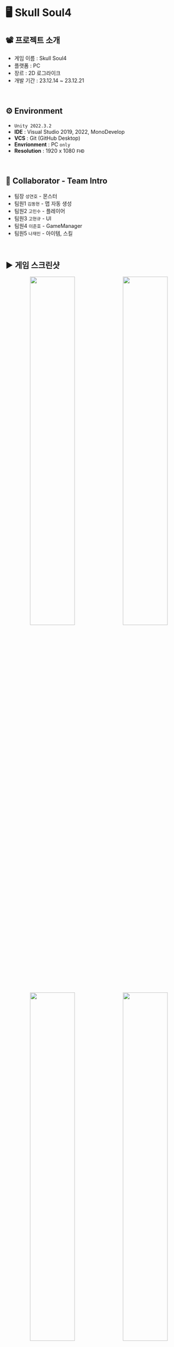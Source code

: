# 🖥️ Skull Soul4

## 📽️ 프로젝트 소개
 - 게임 이름 : Skull Soul4
 - 플랫폼 : PC
 - 장르 : 2D 로그라이크
 - 개발 기간 : 23.12.14 ~ 23.12.21
<br/>

## ⚙️ Environment
- `Unity 2022.3.2`
- **IDE** : Visual Studio 2019, 2022, MonoDevelop
- **VCS** : Git (GitHub Desktop)
- **Envrionment** : PC `only`
- **Resolution** :	1920 x 1080 `FHD`
<br/>

## 👤 Collaborator - Team Intro
- 팀장  `성연호` - 몬스터
- 팀원1 `김동현` - 맵 자동 생성
- 팀원2 `고민수` - 플레이어
- 팀원3 `고현규` - UI
- 팀원4 `이준호` - GameManager
- 팀원5 `나재민` - 아이템, 스킬
<br/>

## ▶️ 게임 스크린샷
<p align="center">
  <img src="https://github.com/gusrb0296/RogueLike/assets/149379194/d0d27cc1-c6cc-4eac-9e7b-b7318f62011b" width="49%"/>
  <img src="https://github.com/gusrb0296/RogueLike/assets/149379194/22aa9a76-cfab-4c94-bb30-7d112db408c6" width="49%"/>
</p>
<p align="center">
  <img src="https://github.com/gusrb0296/RogueLike/assets/149379194/5df9b6bc-7749-419b-af46-381029da1bd7" width="49%"/>
  <img src="https://github.com/gusrb0296/RogueLike/assets/149379194/8241f9e5-5444-4e26-94ec-926bb30ba1ec" width="49%"/>
</p>
<p align="center">
  <img src="https://github.com/gusrb0296/RogueLike/assets/149379194/0d664d37-db47-4fc0-b588-7a0ad72db896" width="49%"/>
  <img src="https://github.com/gusrb0296/RogueLike/assets/149379194/8d981c75-96af-4cab-a6f3-aab2d8acfebe" width="49%"/>
</p>
<p align="center">
  <img src="https://github.com/gusrb0296/RogueLike/assets/149379194/ab7b2841-b101-4147-9646-f059d381bc17" width="49%"/>
  <img src="https://github.com/gusrb0296/RogueLike/assets/149379194/cc58fc1c-b94e-43ef-a821-d326926ae1b0" width="49%"/>
</p>
<br/>

## ✏️ 구현 기능

### 1. 스킬 아이템 구현
<img src="https://github.com/JaeMinNa/Ocean_Bloom/assets/149379194/0935979e-6a46-40a4-9ede-ce4098a92469" width="50%"/>

- 아이템을 먹으면 스킬이 활성화되고 스킬을 사용할 수 있도록 구현
- 단축키를 누르면 스킬 프리팹을 생성해서 좌 또는 우로 움직이도록 구현
<br/>

### 2. 포션 아이템 구현
<img src="https://github.com/JaeMinNa/Ocean_Bloom/assets/149379194/4e703166-ce89-4d45-b84e-2e95311970da" width="50%"/>

- 각각 아이템을 먹으면 Player의 Power, Speed, AttackSpeed를 일정 시간 동안 상승하도록 구현
<br/>

### 3. 스킬 쿨타임 표시 기능 구현
<img src="https://github.com/JaeMinNa/Ocean_Bloom/assets/149379194/31d9e376-e72f-41f6-b494-d3adbc55a0be" width="50%"/>

- Image Type을 Filled로 변경해서 쿨타임 시간 동안은 이미지가 점차 차는 효과를 코드로 구현
```C#
IEnumerator CoolTimeRoutine()
{
    float coolTime = Player.Data.SkillData.SkillCoolTime;
    float timer = 0f;
    while (true)
    {
        timer += Time.deltaTime;
        float per = timer / coolTime;
        _image.fillAmount = per;

        if (timer >= coolTime)
        {
            _image.fillAmount = 1f;
            break;
        }
        yield return null;
    }
}
```
<br/>

### 4. 데미지 표시 구현
<img src="https://github.com/JaeMinNa/Ocean_Bloom/assets/149379194/3d2a5e16-ac68-4483-8ba2-870d7b6e0abe" width="50%"/>

- TextMeshPro-Text로 일반 공격, 스킬 공격 시, 적용 데미지를 Instantiate, Destroy로 구현
<br/>

## � 트러블 슈팅

### 1. 스킬 적중 시, 진동 효과 구현
<img src="https://github.com/JaeMinNa/Ocean_Bloom/assets/149379194/4877cc7a-5670-4c25-830b-8cbe80763347" width="50%"/>

#### MainCamera의 position 값 변경으로 카메라 흔들리는 효과 구현
- MainCamera가 Player의 position을 따라가도록 구현해서 어색함
```C#
IEnumerator Shake(float shakeAmount, float shakeTime)
{
    float timer = 0;
    while (timer <= shakeTime)
    {
        Camera.main.transform.position 
            = new Vector3 (UnityEngine.Random.insideUnitCircle.x * shakeAmount, UnityEngine.Random.insideUnitCircle.y * shakeAmount, -10);
        timer += Time.deltaTime;
        yield return null;
    }
    Camera.main.transform.position = new Vector3(0, 0, -10);
}
```
#### MainCamera의 rotation 값 변경으로 구현
- position 값을 변경하는 것과 유사한 효과
```C#
IEnumerator Shake(float shakeAmount, float shakeTime)
{
    float timer = 0;
    while (timer <= shakeTime)
    {
        Camera.main.transform.rotation = Quaternion.Euler((Vector3)UnityEngine.Random.insideUnitCircle * shakeAmount);
        timer += Time.deltaTime;
        yield return null;
    }
    Camera.main.transform.rotation = Quaternion.Euler(0f, 0f, 0f);
}
```
<br/>


## 🎮 전체 구현 기능 
1. 랜덤 던전 생성
2. 캐릭터 조작
3. 아이템 수집
4. 몬스터 생성 및 AI
5. 전투 시스템
6. 피해와 체력 관리
7. 보스 전투
8. 퍼마데스
9. 아티팩트 및 효과
10. 레벨업 시스템
11. 사운드 효과 및 음악


### 랜덤 던전 생성
* 맵이 랜덤으로 생성됩니다.
* 시작지점을 중심으로 너비 우선 탐색으로 맵을 새롭게 생성합니다.
* V키를 누르면 맵이 랜덤으로 생성됩니다.
* 맵 중심으로 상하좌우를 가져와서 만들어진 방이면 예외처리하고, 네모형태를 배제하고 일자 형태로 만들기 위해 상하좌우 2개 이상 만들어지면 예외처리 합니다.
* 맵 끝 중 하나를 보스 방으로 생성하고, 또 하나는 레벨업 맵(상점)으로 만들었습니다. 그 외에 다른 맵들은 모두 전투맵으로 만들었습니다.
### 캐릭터 조작
* 좌우 방향키, 스페이스바로 점프 할 수 있습니다.
* Z키를 눌러 공격할 수 있습니다.
* A키를 눌러 스킬을 사용할 수 있습니다.
### 아이템 수집
* 몬스터를 잡으면 Gem 과 일시적 효과 아이템이 드랍됩니다.
* 캐릭터가 해당 아이템에 접촉하면 해당 아이템을 얻을 수 있습니다.
* 던전 룸을 클리어 할 때 마다 스킬 아이템을 얻을 수 있습니다.
* 스킬 아이템은 획득 후 A 버튼을 누르면 사용할 수 있습니다.
### 몬스터 생성 및 AI
* 몬스터가 스폰 위치에 랜덤하게 생성됩니다.
* 주위에 플레이어가 있으면 플레이어르 쫓아오고, 공격합니다.
### 전투 시스템
* 플레이어는 원거리 공격만 가능하고, 발사체가 몬스터에게 맞으면 됩니다.
* 점프 공격이 가능 합니다.
* 스킬 공격은 각자의 공격력과 쿨타임을 가지고 있습니다.
### 피해와 체력 관리
* 캐릭터가 피해를 입으면 일정 시간 동안 무적이 됩니다.
* UI 상에서 체력이 줄어든 만큼 텍스트와 bar가 줄어듭니다.
* 값에 직접 접근하지 않고 DataManager를 Private으로 만들어 내부에서만 접근하고, 내부에 접근할 수 있는 메서드를 GameManager를 통해서 접근합니다.
### 보스 전투
* 보스 맵에 들어가면 보스 방 HP bar가 화면 상단에 나타납니다.
* 보스는 날아다니며, 근접 공격과 원거리 공격을 사용합니다.
* 보스의 전투에서 승리하면 승리 텍스트와 함께 맵 중앙에 포탈이 생성됩니다.
* 포탈로 이동하면 다시 시작 씬으로 돌아가게 됩니다.
### 퍼마데스
* 체력이 모두 소모되면 사망 애니매이션이 나타납니다. 캐릭터는 이동할 수 없으며 Game Over 텍스트가 등장합니다.
* Game Over 텍스트가 등장하면, Enter를 눌렀을 때 메인화면으로 돌아갈 수 있습니다.
### 아티팩트 및 효과
* 몬스터가 드랍한 아이템을 먹으면 효과 지속시간 동안 캐릭터의 몸 색이 변합니다.
* 스킬이 벽에 맞거나, 몬스터에 맞으면 폭발하는 효과가 나타납니다.
* 스킬을 사용하면 쿨타임이 스킬창에 표시됩니다.
### 레벨업 시스템
* 레벨업 맵에 들어가서 NPC와 상호작용 하면 레벨업을 할 수 있습니다.
* 게임 내에서 먹은 Gem을 소모해서 원하는 스탯을 올릴 수 있습니다.
* 올릴 수 있는 스탯은 - 체력 / 공격력 / 이동 속도 / 공격 속도 - 입니다.
### 사운드 효과 및 음악
* 버튼을 누르면 버튼 효과음이 재생됩니다.
* 메인 씬으로 이동하거나, 스타트 씬으로 이동하면 음악이 재생 됩니다
* 전투 방을 이동하면 음악이 재생 됩니다
* 보스 방에 들어가면 음악이 재생됩니다.
<br/>
